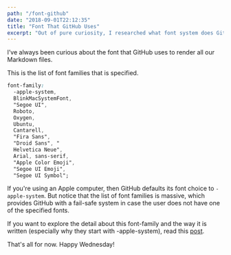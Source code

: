 ```yaml
---
path: "/font-github"
date: "2018-09-01T22:12:35"
title: "Font That GitHub Uses"
excerpt: "Out of pure curiosity, I researched what font system does GitHub uses to display its Markdown content and code snippet. To my surprise, here's what I found."
---
```


I’ve always been curious about the font that GitHub uses to render all our Markdown files.

This is the list of font families that is specified.

```css
font-family: 
  -apple-system, 
  BlinkMacSystemFont, 
  "Segoe UI", 
  Roboto, 
  Oxygen, 
  Ubuntu, 
  Cantarell, 
  "Fira Sans", 
  "Droid Sans", "
  Helvetica Neue", 
  Arial, sans-serif, 
  "Apple Color Emoji", 
  "Segoe UI Emoji", 
  "Segoe UI Symbol";
```

If you're using an Apple computer, then GitHub defaults its font choice to `-apple-system`. But notice that the list of font families is massive, which provides GitHub with a fail-safe system in case the user does not have one of the specified fonts.

If you want to explore the detail about this font-family and the way it is written (especially why they start with -apple-system), read this [post](https://medium.design/system-shock-6b1dc6d6596f).

That's all for now. Happy Wednesday!